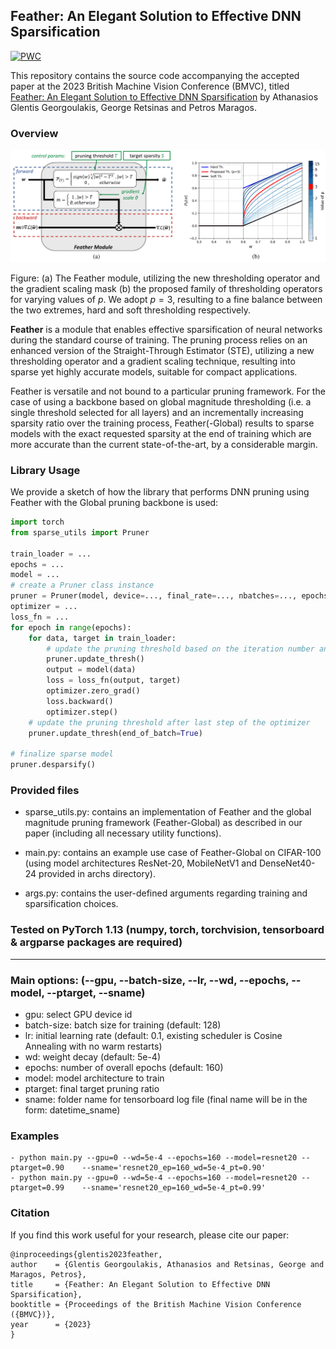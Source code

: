 ## Feather: An Elegant Solution to Effective DNN Sparsification

[![PWC](https://img.shields.io/endpoint.svg?url=https://paperswithcode.com/badge/feather-an-elegant-solution-to-effective-dnn/network-pruning-on-imagenet-resnet-50-90)](https://paperswithcode.com/sota/network-pruning-on-imagenet-resnet-50-90?p=feather-an-elegant-solution-to-effective-dnn)


This repository contains the source code accompanying the accepted paper at the 2023 British Machine Vision Conference (BMVC), titled [Feather: An Elegant Solution to Effective DNN Sparsification](https://arxiv.org/abs/2310.02448) by Athanasios Glentis Georgoulakis, George Retsinas and Petros Maragos.


### Overview

![](figures/feather.png)

Figure: (a) The Feather module, utilizing the new thresholding operator and the gradient scaling mask (b) the proposed family of thresholding operators for varying values of $p$. We adopt $p=3$, resulting to a fine balance between the two extremes, hard and soft thresholding respectively.

**Feather** is a module that enables effective sparsification of neural networks during the standard course of training. The pruning process relies on an enhanced version of the Straight-Through Estimator (STE), utilizing a new thresholding operator and a gradient scaling technique, resulting into sparse yet highly accurate models, suitable for compact applications.

Feather is versatile and not bound to a particular pruning framework. For the case of using a backbone based on global magnitude thresholding (i.e. a single threshold selected for all layers) and an incrementally increasing sparsity ratio over the training process, Feather(-Global) results to sparse models with the exact requested sparsity at the end of training which are more accurate than the current state-of-the-art, by a considerable margin. 


### Library Usage

We provide a sketch of how the library that performs DNN pruning using Feather with the Global pruning backbone is used:

```python
import torch
from sparse_utils import Pruner

train_loader = ...
epochs = ...
model = ...
# create a Pruner class instance
pruner = Pruner(model, device=..., final_rate=..., nbatches=..., epochs=...)
optimizer = ...
loss_fn = ...
for epoch in range(epochs):  
    for data, target in train_loader:
        # update the pruning threshold based on the iteration number and the scheduler used
        pruner.update_thresh()    
        output = model(data)
        loss = loss_fn(output, target)
        optimizer.zero_grad()
        loss.backward()
        optimizer.step()
    # update the pruning threshold after last step of the optimizer
    pruner.update_thresh(end_of_batch=True)

# finalize sparse model
pruner.desparsify()
```


### Provided files

 - sparse_utils.py: contains an implementation of Feather and the global magnitude pruning framework (Feather-Global) as described in our paper (including all necessary utility functions).

 - main.py:  contains an example use case of Feather-Global on CIFAR-100 (using model architectures ResNet-20, MobileNetV1 and DenseNet40-24 provided in archs directory).

 - args.py:  contains the user-defined arguments regarding training and sparsification choices.

### Tested on PyTorch 1.13 (numpy, torch, torchvision, tensorboard & argparse packages are required)

-------------------------------------------------------------------------

### Main  options: (--gpu, --batch-size, --lr, --wd, --epochs, --model, --ptarget, --sname)

 - gpu: select GPU device id
 - batch-size: batch size for training (default: 128)
 - lr: initial learning rate (default: 0.1, existing scheduler is Cosine Annealing with no warm restarts)
 - wd: weight decay (default: 5e-4)
 - epochs: number of overall epochs (default: 160)
 - model: model architecture to train
 - ptarget: final target pruning ratio
 - sname: folder name for tensorboard log file (final name will be in the form: datetime_sname) 


### Examples

    - python main.py --gpu=0 --wd=5e-4 --epochs=160 --model=resnet20 --ptarget=0.90    --sname='resnet20_ep=160_wd=5e-4_pt=0.90'
	- python main.py --gpu=0 --wd=5e-4 --epochs=160 --model=resnet20 --ptarget=0.99    --sname='resnet20_ep=160_wd=5e-4_pt=0.99'

### Citation

If you find this work useful for your research, please cite our paper:
```
@inproceedings{glentis2023feather,
author    = {Glentis Georgoulakis, Athanasios and Retsinas, George and Maragos, Petros},
title     = {Feather: An Elegant Solution to Effective DNN Sparsification},
booktitle = {Proceedings of the British Machine Vision Conference ({BMVC})},
year      = {2023}
}
```
